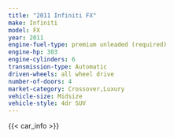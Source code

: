 ```yaml
---
title: "2011 Infiniti FX"
make: Infiniti
model: FX
year: 2011
engine-fuel-type: premium unleaded (required)
engine-hp: 303
engine-cylinders: 6
transmission-type: Automatic
driven-wheels: all wheel drive
number-of-doors: 4
market-category: Crossover,Luxury
vehicle-size: Midsize
vehicle-style: 4dr SUV
---
```


{{< car_info >}}
